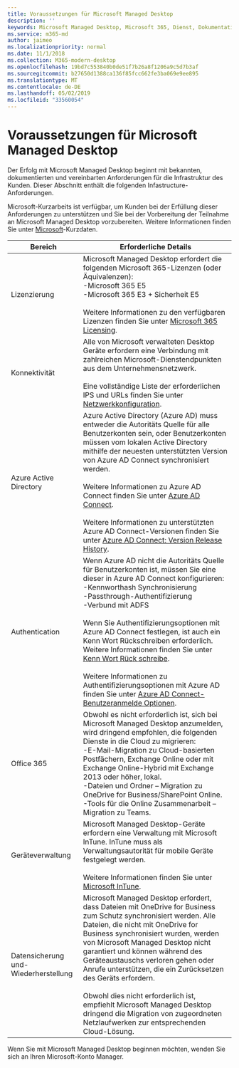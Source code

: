 ```yaml
---
title: Voraussetzungen für Microsoft Managed Desktop
description: ''
keywords: Microsoft Managed Desktop, Microsoft 365, Dienst, Dokumentation
ms.service: m365-md
author: jaimeo
ms.localizationpriority: normal
ms.date: 11/1/2018
ms.collection: M365-modern-desktop
ms.openlocfilehash: 19bd7c553840b0de51f7b26a8f1206a9c5d7b3af
ms.sourcegitcommit: b27650d1388ca136f85fcc662fe3ba069e9ee895
ms.translationtype: MT
ms.contentlocale: de-DE
ms.lasthandoff: 05/02/2019
ms.locfileid: "33560054"
---
```

# <a name="prerequisites-for-microsoft-managed-desktop"></a>Voraussetzungen für Microsoft Managed Desktop

<!--This topic is the target for a "Learn more" link in the Admin Portal (aka.ms/prereq-azure); do not delete.-->
<!--from Prerequisites -->

Der Erfolg mit Microsoft Managed Desktop beginnt mit bekannten, dokumentierten und vereinbarten Anforderungen für die Infrastruktur des Kunden. Dieser Abschnitt enthält die folgenden Infastructure-Anforderungen. 

Microsoft-Kurzarbeits ist verfügbar, um Kunden bei der Erfüllung dieser Anforderungen zu unterstützen und Sie bei der Vorbereitung der Teilnahme an Microsoft Managed Desktop vorzubereiten. Weitere Informationen finden Sie unter [Microsoft](https://fasttrack.microsoft.com/about)-Kurzdaten. 

Bereich | Erforderliche Details
--- | ---
Lizenzierung |Microsoft Managed Desktop erfordert die folgenden Microsoft 365-Lizenzen (oder Äquivalenzen):<br>-Microsoft 365 E5<br>-Microsoft 365 E3 + Sicherheit E5<br><br>Weitere Informationen zu den verfügbaren Lizenzen finden Sie unter [Microsoft 365 Licensing](https://www.microsoft.com/microsoft-365/compare-all-microsoft-365-plans).
Konnektivität |  Alle von Microsoft verwalteten Desktop Geräte erfordern eine Verbindung mit zahlreichen Microsoft-Dienstendpunkten aus dem Unternehmensnetzwerk.<br><br>Eine vollständige Liste der erforderlichen IPS und URLs finden Sie unter [Netzwerkkonfiguration](../get-ready/network.md). 
Azure Active Directory |    Azure Active Directory (Azure AD) muss entweder die Autoritäts Quelle für alle Benutzerkonten sein, oder Benutzerkonten müssen vom lokalen Active Directory mithilfe der neuesten unterstützten Version von Azure AD Connect synchronisiert werden.<br><br>Weitere Informationen zu Azure AD Connect finden Sie unter [Azure AD Connect](https://docs.microsoft.com/azure/active-directory/hybrid/whatis-azure-ad-connect).<br><br>Weitere Informationen zu unterstützten Azure AD Connect-Versionen finden Sie unter [Azure AD Connect: Version Release History](https://docs.microsoft.com/azure/active-directory/hybrid/reference-connect-version-history).
Authentication |    Wenn Azure AD nicht die Autoritäts Quelle für Benutzerkonten ist, müssen Sie eine dieser in Azure AD Connect konfigurieren:<br>-Kennworthash Synchronisierung<br>-Passthrough-Authentifizierung<br>-Verbund mit ADFS<br><br>Wenn Sie Authentifizierungsoptionen mit Azure AD Connect festlegen, ist auch ein Kenn Wort Rückschreiben erforderlich. Weitere Informationen finden Sie unter [Kenn Wort Rück schreibe](https://docs.microsoft.com/azure/active-directory/authentication/howto-sspr-writeback). <br><br>Weitere Informationen zu Authentifizierungsoptionen mit Azure AD finden Sie unter [Azure AD Connect-Benutzeranmelde Optionen](https://docs.microsoft.com/azure/active-directory/connect/active-directory-aadconnect-user-signin).
Office 365 |    Obwohl es nicht erforderlich ist, sich bei Microsoft Managed Desktop anzumelden, wird dringend empfohlen, die folgenden Dienste in die Cloud zu migrieren:<br>-E-Mail-Migration zu Cloud-basierten Postfächern, Exchange Online oder mit Exchange Online-Hybrid mit Exchange 2013 oder höher, lokal.<br>-Dateien und Ordner – Migration zu OneDrive for Business/SharePoint Online.<br>-Tools für die Online Zusammenarbeit – Migration zu Teams.
Geräteverwaltung | Microsoft Managed Desktop-Geräte erfordern eine Verwaltung mit Microsoft InTune. InTune muss als Verwaltungsautorität für mobile Geräte festgelegt werden.<br><br>Weitere Informationen finden Sie unter [Microsoft InTune](https://www.microsoft.com/cloud-platform/microsoft-intune). 
Datensicherung und-Wiederherstellung | Microsoft Managed Desktop erfordert, dass Dateien mit OneDrive for Business zum Schutz synchronisiert werden. Alle Dateien, die nicht mit OneDrive for Business synchronisiert wurden, werden von Microsoft Managed Desktop nicht garantiert und können während des Geräteaustauschs verloren gehen oder Anrufe unterstützen, die ein Zurücksetzen des Geräts erfordern.<br><br>Obwohl dies nicht erforderlich ist, empfiehlt Microsoft Managed Desktop dringend die Migration von zugeordneten Netzlaufwerken zur entsprechenden Cloud-Lösung.  

Wenn Sie mit Microsoft Managed Desktop beginnen möchten, wenden Sie sich an Ihren Microsoft-Konto Manager. 
